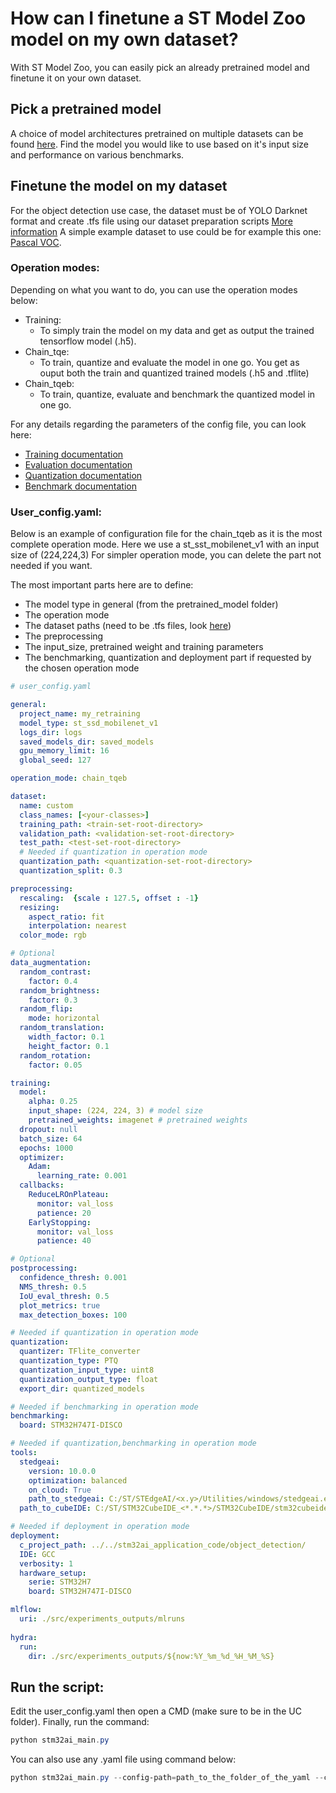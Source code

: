 # How can I finetune a ST Model Zoo model on my own dataset?

With ST Model Zoo, you can easily pick an already pretrained model and finetune it on your own dataset.

## Pick a pretrained model

A choice of model architectures pretrained on multiple datasets can be found [here](https://github.com/STMicroelectronics/stm32ai-modelzoo-services/tree/main/object_detection/pretrained_models).
Find the model you would like to use based on it's input size and performance on various benchmarks.

## Finetune the model on my dataset

For the object detection use case, the dataset must be of YOLO Darknet format and create .tfs file using our dataset preparation scripts [More information](./how_to_use_my_own_object_detection_dataset.md)
A simple example dataset to use could be for example this one: [Pascal VOC](https://public.roboflow.com/object-detection/pascal-voc-2012/1).

### Operation modes:

Depending on what you want to do, you can use the operation modes below:
- Training:
    - To simply train the model on my data and get as output the trained tensorflow model (.h5).
- Chain_tqe:
    - To train, quantize and evaluate the model in one go. You get as ouput both the train and quantized trained models (.h5 and .tflite)
- Chain_tqeb:
    - To train, quantize, evaluate and benchmark the quantized model in one go.

For any details regarding the parameters of the config file, you can look here:
- [Training documentation](../README_TRAINING.md)
- [Evaluation documentation](../README_EVALUATION.md)
- [Quantization documentation](../README_QUANTIZATION.md)
- [Benchmark documentation](../README_OVERVIEW.md)

### User_config.yaml:

Below is an example of configuration file for the chain_tqeb as it is the most complete operation mode. 
Here we use a st_sst_mobilenet_v1 with an input size of (224,224,3)
For simpler operation mode, you can delete the part not needed if you want.

The most important parts here are to define:
- The model type in general (from the pretrained_model folder)
- The operation mode
- The dataset paths (need to be .tfs files, look [here](./how_to_use_my_own_object_detection_dataset.md))
- The preprocessing
- The input_size, pretrained weight and training parameters
- The benchmarking, quantization and deployment part if requested by the chosen operation mode

```yaml
# user_config.yaml

general:
  project_name: my_retraining
  model_type: st_ssd_mobilenet_v1
  logs_dir: logs
  saved_models_dir: saved_models
  gpu_memory_limit: 16
  global_seed: 127

operation_mode: chain_tqeb

dataset:
  name: custom
  class_names: [<your-classes>]
  training_path: <train-set-root-directory>  
  validation_path: <validation-set-root-directory>  
  test_path: <test-set-root-directory>
  # Needed if quantization in operation mode
  quantization_path: <quantization-set-root-directory>  
  quantization_split: 0.3

preprocessing:
  rescaling:  {scale : 127.5, offset : -1}
  resizing:
    aspect_ratio: fit
    interpolation: nearest
  color_mode: rgb

# Optional
data_augmentation:
  random_contrast:
    factor: 0.4
  random_brightness:
    factor: 0.3
  random_flip:
    mode: horizontal
  random_translation:
    width_factor: 0.1
    height_factor: 0.1
  random_rotation:
    factor: 0.05

training:
  model:
    alpha: 0.25
    input_shape: (224, 224, 3) # model size
    pretrained_weights: imagenet # pretrained weights
  dropout: null
  batch_size: 64
  epochs: 1000
  optimizer:
    Adam:
      learning_rate: 0.001
  callbacks:
    ReduceLROnPlateau:
      monitor: val_loss
      patience: 20
    EarlyStopping:
      monitor: val_loss
      patience: 40

# Optional
postprocessing:
  confidence_thresh: 0.001
  NMS_thresh: 0.5
  IoU_eval_thresh: 0.5
  plot_metrics: true
  max_detection_boxes: 100

# Needed if quantization in operation mode
quantization:
  quantizer: TFlite_converter
  quantization_type: PTQ
  quantization_input_type: uint8
  quantization_output_type: float
  export_dir: quantized_models

# Needed if benchmarking in operation mode
benchmarking:
  board: STM32H747I-DISCO

# Needed if quantization,benchmarking in operation mode
tools:
  stedgeai:
    version: 10.0.0
    optimization: balanced
    on_cloud: True
    path_to_stedgeai: C:/ST/STEdgeAI/<x.y>/Utilities/windows/stedgeai.exe
  path_to_cubeIDE: C:/ST/STM32CubeIDE_<*.*.*>/STM32CubeIDE/stm32cubeide.exe

# Needed if deployment in operation mode
deployment:
  c_project_path: ../../stm32ai_application_code/object_detection/
  IDE: GCC
  verbosity: 1
  hardware_setup:
    serie: STM32H7
    board: STM32H747I-DISCO

mlflow:
  uri: ./src/experiments_outputs/mlruns
  
hydra:
  run:
    dir: ./src/experiments_outputs/${now:%Y_%m_%d_%H_%M_%S}
```

## Run the script:

Edit the user_config.yaml then open a CMD (make sure to be in the UC folder). Finally, run the command:

```powershell
python stm32ai_main.py
```
You can also use any .yaml file using command below:
```powershell
python stm32ai_main.py --config-path=path_to_the_folder_of_the_yaml --config-name=name_of_your_yaml_file
```

